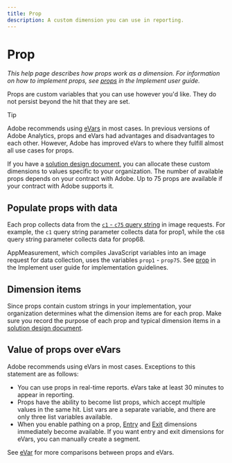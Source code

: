 ```yaml
---
title: Prop
description: A custom dimension you can use in reporting.
---
```


# Prop

*This help page describes how props work as a dimension. For information on how to implement props, see [props](/help/implement/vars/page-vars/prop.md) in the Implement user guide.*

Props are custom variables that you can use however you'd like. They do not persist beyond the hit that they are set.

>[!TIP]
>
>Adobe recommends using [eVars](evar.md) in most cases. In previous versions of Adobe Analytics, props and eVars had advantages and disadvantages to each other. However, Adobe has improved eVars to where they fulfill almost all use cases for props.

If you have a [solution design document](/help/implement/prepare/solution-design.md), you can allocate these custom dimensions to values specific to your organization. The number of available props depends on your contract with Adobe. Up to 75 props are available if your contract with Adobe supports it.

## Populate props with data

Each prop collects data from the [`c1` - `c75` query string](/help/implement/validate/query-parameters.md) in image requests. For example, the `c1` query string parameter collects data for prop1, while the `c68` query string parameter collects data for prop68.

AppMeasurement, which compiles JavaScript variables into an image request for data collection, uses the variables `prop1` - `prop75`. See [prop](/help/implement/vars/page-vars/prop.md) in the Implement user guide for implementation guidelines.

## Dimension items

Since props contain custom strings in your implementation, your organization determines what the dimension items are for each prop. Make sure you record the purpose of each prop and typical dimension items in a [solution design document](/help/implement/prepare/solution-design.md).

## Value of props over eVars

Adobe recommends using eVars in most cases. Exceptions to this statement are as follows:

* You can use props in real-time reports. eVars take at least 30 minutes to appear in reporting.
* Props have the ability to become list props, which accept multiple values in the same hit. List vars are a separate variable, and there are only three list variables available.
* When you enable pathing on a prop, [Entry](entry-dimensions.md) and [Exit](exit-dimensions.md) dimensions immediately become available. If you want entry and exit dimensions for eVars, you can manually create a segment.

See [eVar](evar.md) for more comparisons between props and eVars.
